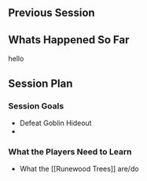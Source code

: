 ## Previous Session

## Whats Happened So Far
hello

## Session Plan

### Session Goals
- Defeat Goblin Hideout
- 
### What the Players Need to Learn
- What the [[Runewood Trees]] are/do 
